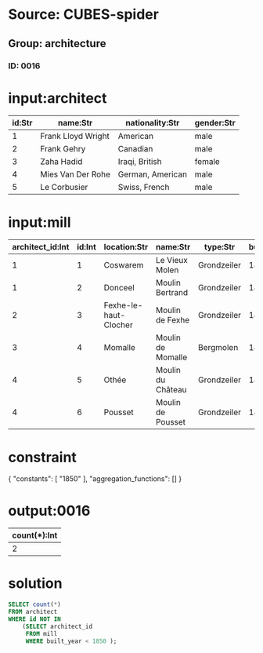 # Source: CUBES-spider
## Group: architecture
### ID: 0016

# input:architect

| id:Str | name:Str | nationality:Str | gender:Str |
|---|---|---|---|
| 1 | Frank Lloyd Wright | American | male |
| 2 | Frank Gehry | Canadian | male |
| 3 | Zaha Hadid | Iraqi, British | female |
| 4 | Mies Van Der Rohe | German, American | male |
| 5 | Le Corbusier | Swiss, French | male |

# input:mill

| architect_id:Int | id:Int | location:Str | name:Str | type:Str | built_year:Int | notes:Str |
|---|---|---|---|---|---|---|
| 1 | 1 | Coswarem | Le Vieux Molen | Grondzeiler | 1840 | Molenechos (Dutch) |
| 1 | 2 | Donceel | Moulin Bertrand | Grondzeiler | 1890 | Molenechos (Dutch) |
| 2 | 3 | Fexhe-le-haut-Clocher | Moulin de Fexhe | Grondzeiler | 1843 | Molenechos (Dutch) |
| 3 | 4 | Momalle | Moulin de Momalle | Bergmolen | 1850 | Molenechos (Dutch) |
| 4 | 5 | Othée | Moulin du Château | Grondzeiler | 1856 | Molenechos (Dutch) |
| 4 | 6 | Pousset | Moulin de Pousset | Grondzeiler | 1819 | Molenechos (Dutch) |

# constraint

{
  "constants": [
    "1850"
  ],
  "aggregation_functions": []
}

# output:0016

| count(*):Int |
|---|
| 2 |

# solution

```sql
SELECT count(*)
FROM architect
WHERE id NOT IN
    (SELECT architect_id
     FROM mill
     WHERE built_year < 1850 );
```
